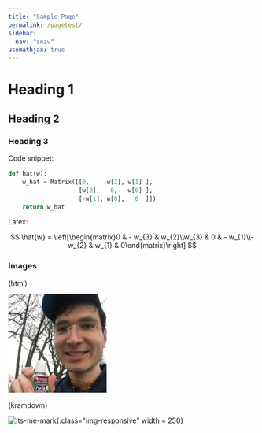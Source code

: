 ```yaml
---
title: "Sample Page"
permalink: /pagetest/
sidebar:
  nav: "snav"
usemathjax: true
---
```


# Heading 1
## Heading 2
### Heading 3

Code snippet:

```python
def hat(w):
    w_hat = Matrix([[0,    -w[2], w[1] ],
                    [w[2],   0,  -w[0] ],
                    [-w[1], w[0],   0  ]])
    return w_hat
```

Latex:

$$  
\hat{w} = \left[\begin{matrix}0 & - w_{3} & w_{2}\\w_{3} & 0 & - w_{1}\\- w_{2} & w_{1} & 0\end{matrix}\right] $$

### Images

(html)

<img src="\..\assets\images\mark.jpg" alt="mark" width="200"/>

(kramdown)

![its-me-mark](\..\assets\images\mark.jpg){:class="img-responsive" width = 250}
